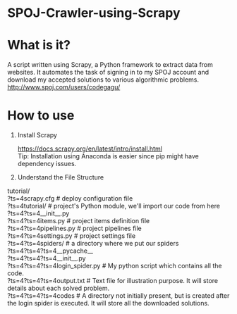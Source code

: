 # SPOJ-Crawler-using-Scrapy

# What is it? 
A script written using Scrapy, a Python framework to extract data from websites. It automates the task of signing in to my SPOJ account and download my accepted solutions to various algorithmic problems. </br>
http://www.spoj.com/users/codegagu/

# How to use
1) Install Scrapy </br>

   https://docs.scrapy.org/en/latest/intro/install.html </br>
   Tip: Installation using Anaconda is easier since pip might have dependency issues. 

2) Understand the File Structure 

tutorial/</br>
?ts=4scrapy.cfg                  # deploy configuration file</br>
?ts=4tutorial/                   # project's Python module, we'll import our code from here</br>
?ts=4?ts=4__init__.py</br>
?ts=4?ts=4items.py                # project items definition file</br>
?ts=4?ts=4pipelines.py            # project pipelines file</br>
?ts=4?ts=4settings.py             # project settings file</br>
?ts=4?ts=4spiders/                # a directory where we put our spiders</br>
?ts=4?ts=4?ts=4__pycache__</br>
?ts=4?ts=4?ts=4__init__.py</br>
?ts=4?ts=4?ts=4login_spider.py     # My python script which contains all the code.</br>
?ts=4?ts=4?ts=4output.txt          # Text file for illustration purpose. It will store details about each solved problem.</br>
?ts=4?ts=4?ts=4codes               # A directory not initially present, but is created after the login spider is executed. It will store all the downloaded solutions.</br>
                                
